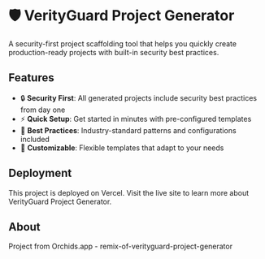 # 🛡️ VerityGuard Project Generator

A security-first project scaffolding tool that helps you quickly create production-ready projects with built-in security best practices.

## Features

- 🔒 **Security First**: All generated projects include security best practices from day one
- ⚡ **Quick Setup**: Get started in minutes with pre-configured templates
- 🎯 **Best Practices**: Industry-standard patterns and configurations included
- 🔧 **Customizable**: Flexible templates that adapt to your needs

## Deployment

This project is deployed on Vercel. Visit the live site to learn more about VerityGuard Project Generator.

## About

Project from Orchids.app - remix-of-verityguard-project-generator
